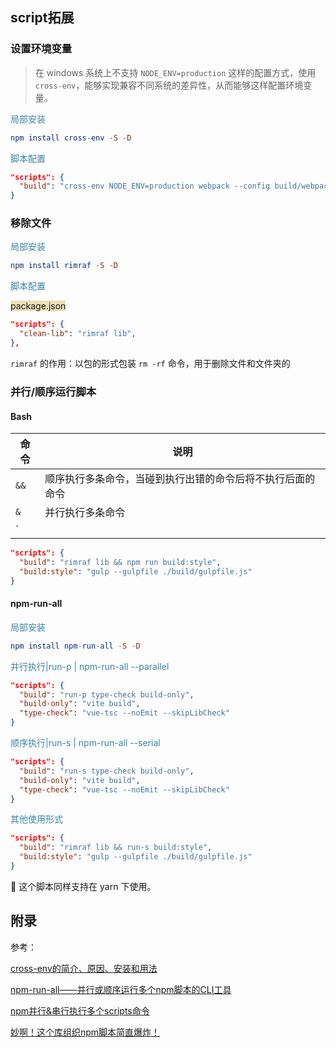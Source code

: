 ## script拓展

### 设置环境变量

> 在 windows 系统上不支持 `NODE_ENV=production` 这样的配置方式，使用 `cross-env`，能够实现兼容不同系统的差异性，从而能够这样配置环境变量。

<span style="color: #3a84aa">局部安装</span>

```elm
npm install cross-env -S -D
```

<span style="color: #3a84aa">脚本配置</span>

```json
"scripts": {
  "build": "cross-env NODE_ENV=production webpack --config build/webpack.config.js"
}
```



### 移除文件

<span style="color: #3a84aa">局部安装</span>

```elm
npm install rimraf -S -D
```

<span style="color: #3a84aa">脚本配置</span>

<span style="backGround: #efe0b9">package.json</span>

```json
"scripts": {
  "clean-lib": "rimraf lib",
},
```

`rimraf` 的作用：以包的形式包装 `rm -rf` 命令，用于删除文件和文件夹的



### 并行/顺序运行脚本

#### Bash

| 命令 | 说明                                                       |
| ---- | ---------------------------------------------------------- |
| `&&` | 顺序执行多条命令，当碰到执行出错的命令后将不执行后面的命令 |
| `&`  | 并行执行多条命令                                           |
| `||` | 顺序执行多条命令，当碰到执行正确的命令后将不执行后面的命令 |

```json
"scripts": {
  "build": "rimraf lib && npm run build:style",
  "build:style": "gulp --gulpfile ./build/gulpfile.js"
}
```



#### npm-run-all

<span style="color: #3a84aa">局部安装</span>

```elm
npm install npm-run-all -S -D
```

<span style="color: #3a84aa">并行执行|run-p | npm-run-all --parallel</span>

```json
"scripts": {
  "build": "run-p type-check build-only",
  "build-only": "vite build",
  "type-check": "vue-tsc --noEmit --skipLibCheck"
}
```

<span style="color: #3a84aa">顺序执行|run-s | npm-run-all --serial</span>

```json
"scripts": {
  "build": "run-s type-check build-only",
  "build-only": "vite build",
  "type-check": "vue-tsc --noEmit --skipLibCheck"
}
```

<span style="color: #3a84aa">其他使用形式</span>

```json
"scripts": {
  "build": "rimraf lib && run-s build:style",
  "build:style": "gulp --gulpfile ./build/gulpfile.js"
}
```

:turtle: 这个脚本同样支持在 yarn 下使用。



## 附录

参考：

[cross-env的简介、原因、安装和用法](https://blog.csdn.net/weixin_45249263/article/details/123719280)

[npm-run-all——并行或顺序运行多个npm脚本的CLI工具](https://www.jianshu.com/p/4ccff715a6a9)

[npm并行&串行执行多个scripts命令](https://zhuanlan.zhihu.com/p/137993627)

[妙啊！这个库组织npm脚本简直爆炸！](https://blog.csdn.net/web22050702/article/details/125983954)

